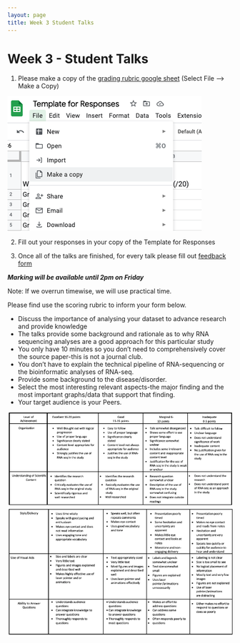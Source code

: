 ```yaml
---
layout: page
title: Week 3 Student Talks
---
```


Week 3 - Student Talks 
=====================

1. Please make a copy of the [grading rubric google sheet](https://docs.google.com/spreadsheets/d/1lt3PCHBdVuA3WamVPAZlh1U_GZlaNB0tkEFk5dhhPdg/edit#gid=0) (Select File --> Make a Copy)

![copy](../assets/img/copy.png)


2. Fill out your responses in your copy of the Template for Responses

3. Once all of the talks are finished, for every talk please fill out [feedback form](https://forms.gle/KMQbbRL4rtTmsLKV7)

***Marking will be available until 2pm on Friday***


Note:
If we overrun timewise, we will use practical time. 



Please find use the scoring rubric to inform your form below. 

- Discuss the importance of analysing your dataset to advance research and provide knowledge
- The talks provide some background and rationale as to why RNA sequencing analyses are a good approach for this particular study
- You only have 10 minutes so you don’t need to comprehensively cover the source paper-this is not a journal club.
- You don’t have to explain the technical pipeline of RNA-sequencing or the bioinformatic analyses of RNA-seq.
- Provide some background to the disease/disorder.
- Select the most interesting relevant aspects-the major finding and the most important graphs/data that support that finding.
- Your target audience is your Peers.

![workflow](../assets/img/table.png)
![workflow](../assets/img/table2.png)

